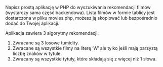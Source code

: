Napisz prostą aplikację w PHP do wyszukiwania rekomendacji filmów (wystarczy sama część backendowa).
Lista filmów w formie tablicy jest dostarczona w pliku movies.php, możesz ją skopiować lub bezpośrednio dodać do Twojej aplikacji.

Aplikacja zawiera 3 algorytmy rekomendacji:
1) Zwracane są 3 losowe tumidity.
2) Zwracane są wszystkie filmy na literę ‘W’ ale tylko jeśli mają parzystą liczbę znaków w tytule.
3) Zwracany są wszystkie tytuły, które składają się z więcej niż 1 słowa.